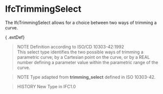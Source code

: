 # IfcTrimmingSelect

The IfcTrimmingSelect allows for a choice between two ways of trimming a curve.

{ .extDef}
> NOTE  Definition according to ISO/CD 10303-42:1992  
> This select type identifies the two possible ways of trimming a parametric curve; by a Cartesian point on the curve, or by a REAL number defining a parameter value within the parametric range of the curve.

> NOTE  Type adapted from **trimming_select** defined in ISO 10303-42.

> HISTORY  New Type in IFC1.0
